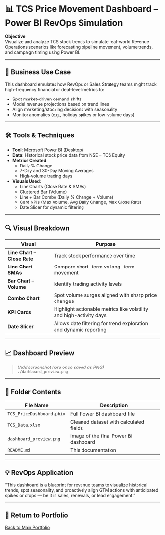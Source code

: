 # 📊 TCS Price Movement Dashboard – Power BI RevOps Simulation

**Objective**  
Visualize and analyze TCS stock trends to simulate real-world Revenue Operations scenarios like forecasting pipeline movement, volume trends, and campaign timing using Power BI.

---

## 🧠 Business Use Case

This dashboard emulates how RevOps or Sales Strategy teams might track high-frequency financial or deal-level metrics to:

- Spot market-driven demand shifts
- Model revenue projections based on trend lines
- Align marketing/stocking decisions with seasonality
- Monitor anomalies (e.g., holiday spikes or low-volume days)

---

## 🛠️ Tools & Techniques

- **Tool**: Microsoft Power BI (Desktop)
- **Data**: Historical stock price data from NSE – TCS Equity
- **Metrics Created**:
  - Daily % Change
  - 7-Day and 30-Day Moving Averages
  - High-volume trading days
- **Visuals Used**:
  - Line Charts (Close Rate & SMAs)
  - Clustered Bar (Volume)
  - Line + Bar Combo (Daily % Change + Volume)
  - Card KPIs (Max Volume, Avg Daily Change, Max Close Rate)
  - Date Slicer for dynamic filtering

---

## 🔍 Visual Breakdown

| Visual                        | Purpose                                                                 |
|------------------------------|-------------------------------------------------------------------------|
| **Line Chart – Close Rate**  | Track stock performance over time                                       |
| **Line Chart – SMAs**        | Compare short-term vs long-term movement                                |
| **Bar Chart – Volume**       | Identify trading activity levels                                        |
| **Combo Chart**              | Spot volume surges aligned with sharp price changes                     |
| **KPI Cards**                | Highlight actionable metrics like volatility and high-activity days     |
| **Date Slicer**              | Allows date filtering for trend exploration and dynamic reporting       |

---

## 📈 Dashboard Preview

> *(Add screenshot here once saved as PNG)*  
> `./dashboard_preview.png`

---

## 📁 Folder Contents

| File Name                    | Description                                        |
|-----------------------------|----------------------------------------------------|
| `TCS_PriceDashboard.pbix`   | Full Power BI dashboard file                       |
| `TCS_Data.xlsx`             | Cleaned dataset with calculated fields             |
| `dashboard_preview.png`     | Image of the final Power BI dashboard              |
| `README.md`                 | This documentation                                 |

---

## 💡 RevOps Application

“This dashboard is a blueprint for revenue teams to visualize historical trends, spot seasonality, and proactively align GTM actions with anticipated spikes or drops — be it in sales, renewals, or lead engagement.”

---

## 🔗 Return to Portfolio

[Back to Main Portfolio](https://github.com/Atharwa351/Portfolio)
